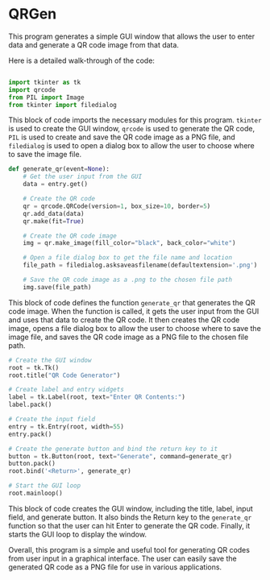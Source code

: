 # QRGen

This program generates a simple GUI window that allows the user to enter data and generate a QR code image from that data.

Here is a detailed walk-through of the code:

```python

import tkinter as tk
import qrcode
from PIL import Image
from tkinter import filedialog
```

This block of code imports the necessary modules for this program. ```tkinter``` is used to create the GUI window, ```qrcode``` is used to generate the QR code, ```PIL``` is used to create and save the QR code image as a PNG file, and ```filedialog``` is used to open a dialog box to allow the user to choose where to save the image file.


```python
def generate_qr(event=None):
    # Get the user input from the GUI
    data = entry.get()

    # Create the QR code
    qr = qrcode.QRCode(version=1, box_size=10, border=5)
    qr.add_data(data)
    qr.make(fit=True)

    # Create the QR code image
    img = qr.make_image(fill_color="black", back_color="white")

    # Open a file dialog box to get the file name and location
    file_path = filedialog.asksaveasfilename(defaultextension='.png')

    # Save the QR code image as a .png to the chosen file path
    img.save(file_path)
```


This block of code defines the function ```generate_qr``` that generates the QR code image. When the function is called, it gets the user input from the GUI and uses that data to create the QR code. It then creates the QR code image, opens a file dialog box to allow the user to choose where to save the image file, and saves the QR code image as a PNG file to the chosen file path.


```python
# Create the GUI window
root = tk.Tk()
root.title("QR Code Generator")

# Create label and entry widgets
label = tk.Label(root, text="Enter QR Contents:")
label.pack()

# Create the input field
entry = tk.Entry(root, width=55)
entry.pack()

# Create the generate button and bind the return key to it
button = tk.Button(root, text="Generate", command=generate_qr)
button.pack()
root.bind('<Return>', generate_qr)

# Start the GUI loop
root.mainloop()
```

This block of code creates the GUI window, including the title, label, input field, and generate button. It also binds the Return key to the ```generate_qr``` function so that the user can hit Enter to generate the QR code. Finally, it starts the GUI loop to display the window.


Overall, this program is a simple and useful tool for generating QR codes from user input in a graphical interface. The user can easily save the generated QR code as a PNG file for use in various applications.
